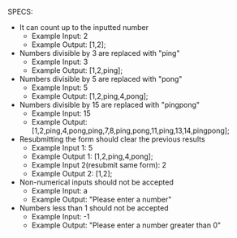 SPECS:
- It can count up to the inputted number
  - Example Input: 2
  - Example Output: [1,2];
- Numbers divisible by 3 are replaced with "ping"
  - Example Input: 3
  - Example Output: [1,2,ping];
- Numbers divisible by 5 are replaced with "pong"
  - Example Input: 5
  - Example Output: [1,2,ping,4,pong];
- Numbers divisible by 15 are replaced with "pingpong"
  - Example Input: 15
  - Example Output: [1,2,ping,4,pong,ping,7,8,ping,pong,11,ping,13,14,pingpong];
- Resubmitting the form should clear the previous results
  - Example Input 1: 5
  - Example Output 1: [1,2,ping,4,pong];
  - Example Input 2(resubmit same form): 2
  - Example Output 2: [1,2];
- Non-numerical inputs should not be accepted
  - Example Input: a
  - Example Output: "Please enter a number"
- Numbers less than 1 should not be accepted
  - Example Input: -1
  - Example Output: "Please enter a number greater than 0"
